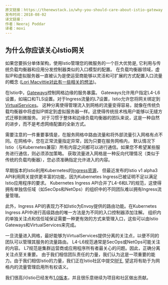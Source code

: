 ```yaml
---
原文链接：https://thenewstack.io/why-you-should-care-about-istio-gateways/
发布时间：2018-08-02
译文链接：
作者：Neeraj Poddar
译者：moxi
---
```


## 为什么你应该关心Istio网关

如果您要拆分单体架构，使用Istio管理您的微服务的一个巨大优势是, 它利用与传统负载均衡器和应用分发控制器类似的入口模型的配置。
在负载均衡器领域，虚拟IP和虚拟服务器一直被认为是使运营商能够以灵活和可扩展的方式配置入口流量的概念
([Lori Macvittie对此有一些相关的想法](https://devcentral.f5.com/articles/wils-virtual-server-versus-virtual-ip-address))。

在Istio中，[Gateways](https://istio.io/docs/reference/config/istio.networking.v1alpha3/#Gateway)控制网格边缘的服务暴露。
Gateways允许用户指定L4-L6设置，如端口和TLS设置。对于Ingress流量的L7设置，Istio允许您将网关绑定到[VirtualServices](https://istio.io/docs/reference/config/istio.networking.v1alpha3/#VirtualService)。
这种分离使得管理流入到网格的流量变得容易，就像在传统负载均衡器中将虚拟IP绑定到虚拟服务器一样。这使得传统技术栈用户能够以无缝方式迁移到微服务。
对于习惯于整体和边缘负载均衡器的团队来说，这是一种自然的进步，而不是考虑网络配置的全新方式。

需要注意的一件重要事情是，在服务网格中路由流量和将外部流量引入网格有点不同。在网格中，您在正常流量指定异常，因为只要在服务网格内，
默认情况下Istio（与Kubernetes兼容）所有内容之间都可以进行通信。如果您不希望某些服务进行通信，则必须添加策略。
获取流量进入网格是一种反向代理情况（类似于传统的负载均衡器），您必须准确指定允许进入的内容。

早期版本的Istio利用Kubernetes的[Ingress资源](https://kubernetes.io/docs/reference/generated/kubernetes-api/v1.11/#ingress-v1beta1-extensions)，
但最近发布的Istio v1 alpha3 API利用网关提供更丰富的功能，因为Kubernetes Ingress已被证明不足以满足Istio应用程序的要求。 
Kubernetes Ingress API合并了L4-6和L7的规范，这使得拥有单独信任域（如SecOps和NetOps）的组织中的不同团队难以拥有Ingress流量管理。

此外，Ingress API的表现力不如Istio为Envoy提供的路由功能。在Kubernetes Ingress API中进行高级路由的唯一方法是为不同的入口控制器添加注解。
组织内的单独关注点和信任域保证需要一种更有效的方式来管理入口，这些可以由Istio Gateways和VirtualServices来完成。

一旦流量进入网格，最好能够为VirtualServices提供分离的关注点，以便不同的团队可以管理其服务的流量路由。 
L4-L6规范通常是SecOps或NetOps可能关注的内容。 L7规范是集群运营商或应用程序所有者最关心的问题。因此，正确分离关注点至关重要。
由于我们相信团队责任的力量，我们认为这是一项重要的能力。由于我们相信Istio的力量，我们正在Istio社区中提交[RFE](https://docs.google.com/document/d/17K0Tbp2Hv1RAkpFxVTIYPLQRuceyUnABtt0amd9ZVow/edit#heading=h.m6yvqjh71gxi),
望这将有助于为网格内的流量管理启用所有权语义。

我们很高兴Istio已经发布[1.0版本](https://thenewstack.io/istio-1-0-come-for-traffic-routing-stay-for-distributed-tracing/)，并且很乐意继续为项目和社区做出贡献。